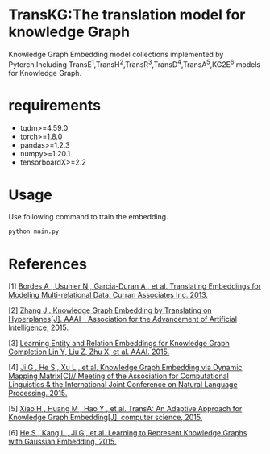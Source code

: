 # TransKG:The translation model for knowledge Graph
Knowledge Graph Embedding model collections implemented by Pytorch.Including TransE<sup>1</sup>,TransH<sup>2</sup>,TransR<sup>3</sup>,TransD<sup>4</sup>,TransA<sup>5</sup>,KG2E<sup>6</sup> models for Knowledge Graph.
# requirements
+ tqdm>=4.59.0
+ torch>=1.8.0
+ pandas>=1.2.3
+ numpy>=1.20.1
+ tensorboardX>=2.2
# Usage
Use following command to train the embedding.
```bash
python main.py
```
# References
[1] [Bordes A ,  Usunier N ,  Garcia-Duran A , et al. Translating Embeddings for Modeling Multi-relational Data. Curran Associates Inc.  2013.](http://www.thespermwhale.com/jaseweston/papers/CR_paper_nips13.pdf)

[2] [Zhang J . Knowledge Graph Embedding by Translating on Hyperplanes[J]. AAAI - Association for the Advancement of Artificial Intelligence, 2015.](http://pdfs.semanticscholar.org/2a3f/862199883ceff5e3c74126f0c80770653e05.pdf)

[3] [Learning Entity and Relation Embeddings for Knowledge Graph Completion Lin Y, Liu Z, Zhu X, et al. AAAI. 2015. ](http://nlp.csai.tsinghua.edu.cn/~lyk/publications/aaai2015_transr.pdf)

[4] [Ji G ,  He S ,  Xu L , et al. Knowledge Graph Embedding via Dynamic Mapping Matrix[C]// Meeting of the Association for Computational Linguistics & the International Joint Conference on Natural Language Processing. 2015.](http://www.nlpr.ia.ac.cn/cip/~liukang/liukangPageFile/Knowledge%20Graph%20Embedding%20via%20Dynamic%20Mapping%20Matrix.pdf)

[5] [Xiao H ,  Huang M ,  Hao Y , et al. TransA: An Adaptive Approach for Knowledge Graph Embedding[J]. computer science, 2015.](https://arxiv.org/pdf/1509.05490.pdf)

[6] [He S ,  Kang L ,  Ji G , et al. Learning to Represent Knowledge Graphs with Gaussian Embedding.  2015.](http://www.nlpr.ia.ac.cn/cip/~liukang/liukangPageFile/Learning%20to%20Represent%20Knowledge%20Graphs%20with%20Gaussian%20Embedding.pdf)

